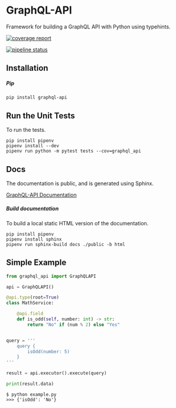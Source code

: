 # GraphQL-API
Framework for building a GraphQL API with Python using typehints.

[![coverage report](https://gitlab.com/parob/graphql-api/badges/master/coverage.svg)](https://gitlab.com/parob/graphql-api/commits/master)

[![pipeline status](https://gitlab.com/parob/graphql-api/badges/master/pipeline.svg)](https://gitlab.com/parob/graphql-api/commits/master)



## Installation

##### Pip
```
pip install graphql-api
```

## Run the Unit Tests
To run the tests.
```
pip install pipenv
pipenv install --dev
pipenv run python -m pytest tests --cov=graphql_api
```

## Docs

The documentation is public, and is generated using Sphinx.

[GraphQL-API Documentation](http://parob.gitlab.io/graphql-api/)

##### Build documentation
To build a local static HTML version of the documentation.
```
pip install pipenv
pipenv install sphinx
pipenv run sphinx-build docs ./public -b html
```

## Simple Example
``` python
from graphql_api import GraphQLAPI

api = GraphQLAPI()

@api.type(root=True)
class MathService:

    @api.field
    def is_odd(self, number: int) -> str:
        return "No" if (num % 2) else "Yes"


query = '''
    query {
        isOdd(number: 5)
    }
'''

result = api.executor().execute(query)

print(result.data)
```

``` text
$ python example.py
>>> {'isOdd': 'No'}
```
